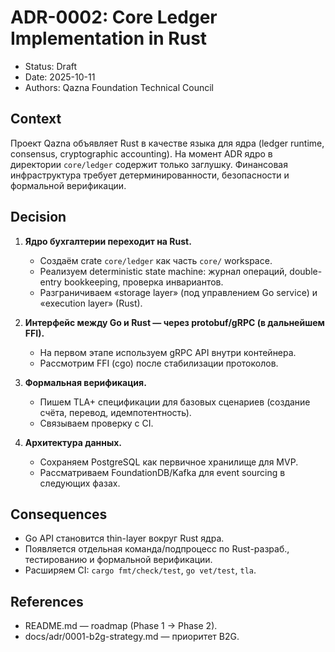 # ADR-0002: Core Ledger Implementation in Rust

- Status: Draft
- Date: 2025-10-11
- Authors: Qazna Foundation Technical Council

## Context

Проект Qazna объявляет Rust в качестве языка для ядра (ledger runtime, consensus, cryptographic accounting). На момент ADR ядро в директории `core/ledger` содержит только заглушку. Финансовая инфраструктура требует детерминированности, безопасности и формальной верификации.

## Decision

1. **Ядро бухгалтерии переходит на Rust.**
   - Создаём crate `core/ledger` как часть `core/` workspace.
   - Реализуем deterministic state machine: журнал операций, double-entry bookkeeping, проверка инвариантов.
   - Разграничиваем «storage layer» (под управлением Go service) и «execution layer» (Rust).

2. **Интерфейс между Go и Rust — через protobuf/gRPC (в дальнейшем FFI).**
   - На первом этапе используем gRPC API внутри контейнера.
   - Рассмотрим FFI (cgo) после стабилизации протоколов.

3. **Формальная верификация.**
   - Пишем TLA+ спецификации для базовых сценариев (создание счёта, перевод, идемпотентность).
   - Связываем проверку с CI.

4. **Архитектура данных.**
   - Сохраняем PostgreSQL как первичное хранилище для MVP.
   - Рассматриваем FoundationDB/Kafka для event sourcing в следующих фазах.

## Consequences

- Go API становится thin-layer вокруг Rust ядра.
- Появляется отдельная команда/подпроцесс по Rust-разраб., тестированию и формальной верификации.
- Расширяем CI: `cargo fmt/check/test`, `go vet/test`, `tla`. 

## References

- README.md — roadmap (Phase 1 → Phase 2).
- docs/adr/0001-b2g-strategy.md — приоритет B2G.
